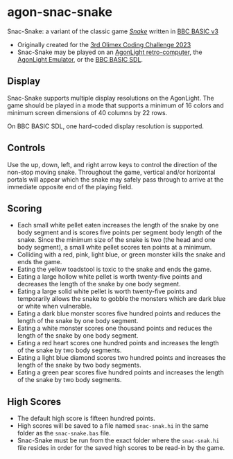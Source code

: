 # agon-snac-snake
Snac-Snake: a variant of the classic game [*Snake*](https://en.wikipedia.org/wiki/Snake_(video_game_genre)) written in [BBC BASIC v3](https://en.wikipedia.org/wiki/BBC_BASIC)

* Originally created for the [3rd Olimex Coding Challenge 2023](https://olimex.wordpress.com/2023/06/02/agonlight-week-programming-challenge-issue-3/)
* Snac-Snake may be played on an [AgonLight retro-computer](https://www.olimex.com/Products/Retro-Computers/AgonLight2/open-source-hardware), the [AgonLight Emulator](https://github.com/astralaster/agon-light-emulator/releases), or the [BBC BASIC SDL](http://www.bbcbasic.co.uk/bbcsdl/).

## Display
Snac-Snake supports multiple display resolutions on the AgonLight.  The game should be played in a mode that supports a minimum of 16 colors and minimum screen dimensions of 40 columns by 22 rows.

On BBC BASIC SDL, one hard-coded display resolution is supported.

## Controls
Use the up, down, left, and right arrow keys to control the direction of the non-stop moving snake.  Throughout the game, vertical and/or horizontal portals will appear which the snake may safely pass through to arrive at the immediate opposite end of the playing field.

## Scoring
* Each small white pellet eaten increases the length of the snake by one body segment and is scores five points per segment body length of the snake.  Since the minimum size of the snake is two (the head and one body segment), a small white pellet scores ten points at a minimum.
* Colliding with a red, pink, light blue, or green monster kills the snake and ends the game.
* Eating the yellow toadstool is toxic to the snake and ends the game.
* Eating a large hollow white pellet is worth twenty-five points and decreases the length of the snake by one body segment.
* Eating a large solid white pellet is worth twenty-five points and temporarily allows the snake to gobble the monsters which are dark blue or white when vulnerable.
* Eating a dark blue monster scores five hundred points and reduces the length of the snake by one body segment.
* Eating a white monster scores one thousand points and reduces the length of the snake by one body segment.
* Eating a red heart scores one hundred points and increases the length of the snake by two body segments.
* Eating a light blue diamond scores two hundred points and increases the length of the snake by two body segments.
* Eating a green pear scores five hundred points and increases the length of the snake by two body segments.

## High Scores
* The default high score is fifteen hundred points.
* High scores will be saved to a file named `snac-snak.hi` in the same folder as the `snac-snake.bas` file.
* Snac-Snake must be run from the exact folder where the `snac-snak.hi` file resides in order for the saved high scores to be read-in by the game.
